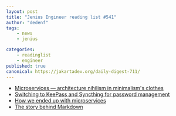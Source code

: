 ```yaml
---
layout: post
title: "Jenius Engineer reading list #541"
author: "dedenf"
tags:
    - news
    - jenius

categories:
    - readinglist
    - engineer
published: true
canonical: https://jakartadev.org/daily-digest-711/
---
```


- [Microservices — architecture nihilism in minimalism's clothes](https://vlfig.me/posts/microservices)
- [Switching to KeePass and Syncthing for password management](https://dev.to/rusty_sys_dev/switching-to-keepass-and-syncthing-for-password-management-1klh)
- [How we ended up with microservices](https://philcalcado.com/2015/09/08/how_we_ended_up_with_microservices.html)
- [The story behind Markdown](https://capiche.com/e/markdown-history)
